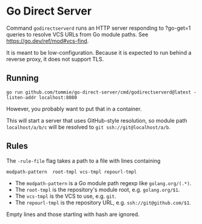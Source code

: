 # Go Direct Server

Command `godirectserverd` runs an HTTP server responding to ?go-get=1 queries to resolve VCS URLs from Go module paths.
See https://go.dev/ref/mod#vcs-find.

It is meant to be low-configuration.
Because it is expected to run behind a reverse proxy, it does not support TLS.

## Running

    go run github.com/tommie/go-direct-server/cmd/godirectserverd@latest -listen-addr localhost:8080

However, you probably want to put that in a container.

This will start a server that uses GitHub-style resolution, so module
path `localhost/a/b/c` will be resolved to `git ssh://git@localhost/a/b`.

## Rules

The `-rule-file` flag takes a path to a file with lines containing

    modpath-pattern  root-tmpl vcs-tmpl repourl-tmpl

* The `modpath-pattern` is a Go module path regexp like `golang.org/(.*)`.
* The `root-tmpl` is the repository's module root, e.g. `golang.org/$1`.
* The `vcs-tmpl` is the VCS to use, e.g. `git`.
* The `repourl-tmpl` is the repository URL, e.g. `ssh://git@github.com/$1`.

Empty lines and those starting with hash are ignored.
